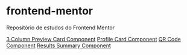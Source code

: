 # frontend-mentor
 Repositório de estudos do Frontend Mentor

<a href="3-column-preview-card-component">3 Column Preview Card Component</a>
<a href="profile-card-component">Profile Card Component</a>
<a href="https://heroleam.github.io/frontend-mentor/qr-code-component/">QR Code Component</a>
<a href="results-summary-component">Results Summary Component</a>
